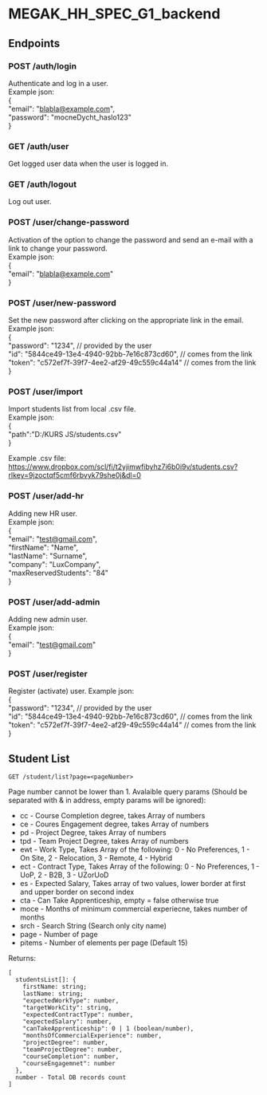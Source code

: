 # MEGAK_HH_SPEC_G1_backend

## Endpoints

### POST /auth/login

Authenticate and log in a user.<br/>
Example json:<br/>
{<br/>
"email": "blabla@example.com",<br/>
"password": "mocneDycht_haslo123"<br/>
}<br/>

### GET /auth/user

Get logged user data when the user is logged in.

### GET /auth/logout

Log out user.

### POST /user/change-password

Activation of the option to change the password and send an e-mail with a link to change your password.<br/>
Example json:<br/>
{<br/>
"email": "blabla@example.com"<br/>
}<br/>

### POST /user/new-password

Set the new password after clicking on the appropriate link in the email.<br/>
Example json:<br/>
{<br/>
	"password": "1234", // provided by the user<br/>
	"id": "5844ce49-13e4-4940-92bb-7e16c873cd60", // comes from the link<br/>
	"token": "c572ef7f-39f7-4ee2-af29-49c559c44a14" // comes from the link<br/>
}<br/>

### POST /user/import

Import students list from local .csv file.<br/>
Example json:<br/>
{<br/>
"path":"D:/KURS JS/students.csv"<br/>
}<br/>

Example .csv file:<br/>
https://www.dropbox.com/scl/fi/t2yjimwfibyhz7i6b0i9v/students.csv?rlkey=9jzoctqf5cmf6rbvyk79she0j&dl=0<br/>

### POST /user/add-hr
Adding new HR user.<br/>
Example json:<br/>
{<br/>
	"email": "test@gmail.com",<br/>
	"firstName": "Name",<br/>
	"lastName": "Surname",<br/>
	"company": "LuxCompany",<br/>
	"maxReservedStudents": "84"<br/>
}<br/>

### POST /user/add-admin
Adding new admin user.<br/>
Example json:<br/>
{<br/>
	"email": "test@gmail.com"<br/>
}<br/>

### POST /user/register
Register (activate) user.
Example json:<br/>
{<br/>
"password": "1234", // provided by the user<br/>
"id": "5844ce49-13e4-4940-92bb-7e16c873cd60", // comes from the link<br/>
"token": "c572ef7f-39f7-4ee2-af29-49c559c44a14" // comes from the link<br/>
}<br/>

## Student List

`GET /student/list?page=<pageNumber>`

Page number cannot be lower than 1.
Avalaible query params (Should be separated with & in address, empty params will be ignored):

- cc - Course Completion degree, takes Array of numbers
- ce - Coures Engagement degree, takes Array of numbers
- pd - Project Degree, takes Array of numbers
- tpd - Team Project Degree, takes Array of numbers
- ewt - Work Type, Takes Array of the following: 0 - No Preferences, 1 - On Site, 2 - Relocation, 3 - Remote, 4 - Hybrid
- ect - Contract Type, Takes Array of the following: 0 - No Preferences, 1 - UoP, 2 - B2B, 3 - UZorUoD
- es - Expected Salary, Takes array of two values, lower border at first and upper border on second index
- cta - Can Take Apprenticeship, empty = false otherwise true
- moce - Months of minimum commercial experiecne, takes number of months
- srch - Search String (Search only city name)
- page - Number of page
- pitems - Number of elements per page (Default 15)

Returns:

```
[
  studentsList[]: {
    firstName: string;
    lastName: string;
    "expectedWorkType": number,
    "targetWorkCity": string,
    "expectedContractType": number,
    "expectedSalary": number,
    "canTakeApprenticeship": 0 | 1 (boolean/number),
    "monthsOfCommercialExperience": number,
    "projectDegree": number,
    "teamProjectDegree": number,
    "courseCompletion": number,
    "courseEngagemnet": number
  },
  number - Total DB records count
]
```